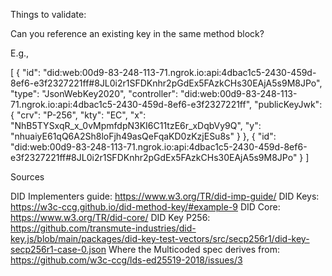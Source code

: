 Things to validate:

Can you reference an existing key in the same method block?

E.g.,

[
{
"id": "did:web:00d9-83-248-113-71.ngrok.io:api:4dbac1c5-2430-459d-8ef6-e3f2327221ff#8JL0i2r1SFDKnhr2pGdEx5FAzkCHs30EAjA5s9M8JPo",
"type": "JsonWebKey2020",
"controller": "did:web:00d9-83-248-113-71.ngrok.io:api:4dbac1c5-2430-459d-8ef6-e3f2327221ff",
"publicKeyJwk": {
"crv": "P-256",
"kty": "EC",
"x": "NhB5TYSxqR_x_0vMpmfdpN3KI6C11tzE6r_xDqbVy9Q",
"y": "nhuaiyE61qQ6A2Sh8loFjh49asQeFqaKD0zKzjESu8s"
}
},
{
"id": "did:web:00d9-83-248-113-71.ngrok.io:api:4dbac1c5-2430-459d-8ef6-e3f2327221ff#8JL0i2r1SFDKnhr2pGdEx5FAzkCHs30EAjA5s9M8JPo"
}
]

Sources

DID Implementers guide: https://www.w3.org/TR/did-imp-guide/
DID Keys: https://w3c-ccg.github.io/did-method-key/#example-9
DID Core: https://www.w3.org/TR/did-core/
DID Key P256: https://github.com/transmute-industries/did-key.js/blob/main/packages/did-key-test-vectors/src/secp256r1/did-key-secp256r1-case-0.json
Where the Multicoded spec derives from: https://github.com/w3c-ccg/lds-ed25519-2018/issues/3
